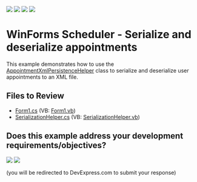 <!-- default badges list -->
![](https://img.shields.io/endpoint?url=https://codecentral.devexpress.com/api/v1/VersionRange/432172734/21.1.3%2B)
[![](https://img.shields.io/badge/Open_in_DevExpress_Support_Center-FF7200?style=flat-square&logo=DevExpress&logoColor=white)](https://supportcenter.devexpress.com/ticket/details/T1048142)
[![](https://img.shields.io/badge/📖_How_to_use_DevExpress_Examples-e9f6fc?style=flat-square)](https://docs.devexpress.com/GeneralInformation/403183)
[![](https://img.shields.io/badge/💬_Leave_Feedback-feecdd?style=flat-square)](#does-this-example-address-your-development-requirementsobjectives)
<!-- default badges end -->

# WinForms Scheduler - Serialize and deserialize appointments

This example demonstrates how to use the [AppointmentXmlPersistenceHelper](https://docs.devexpress.com/CoreLibraries/DevExpress.XtraScheduler.Xml.AppointmentXmlPersistenceHelper) class to serialize and deserialize user appointments to an XML file. 


## Files to Review

* [Form1.cs](./CS/DXApplication1/Form1.cs) (VB: [Form1.vb](./VB/DXApplication1/Form1.vb))
* [SerializationHelper.cs](./CS/DXApplication1/SerializationHelper.cs) (VB: [SerializationHelper.vb](./VB/DXApplication1/SerializationHelper.vb))
<!-- feedback -->
## Does this example address your development requirements/objectives?

[<img src="https://www.devexpress.com/support/examples/i/yes-button.svg"/>](https://www.devexpress.com/support/examples/survey.xml?utm_source=github&utm_campaign=winforms-scheduler-serialize-deserialize-appointments&~~~was_helpful=yes) [<img src="https://www.devexpress.com/support/examples/i/no-button.svg"/>](https://www.devexpress.com/support/examples/survey.xml?utm_source=github&utm_campaign=winforms-scheduler-serialize-deserialize-appointments&~~~was_helpful=no)

(you will be redirected to DevExpress.com to submit your response)
<!-- feedback end -->

